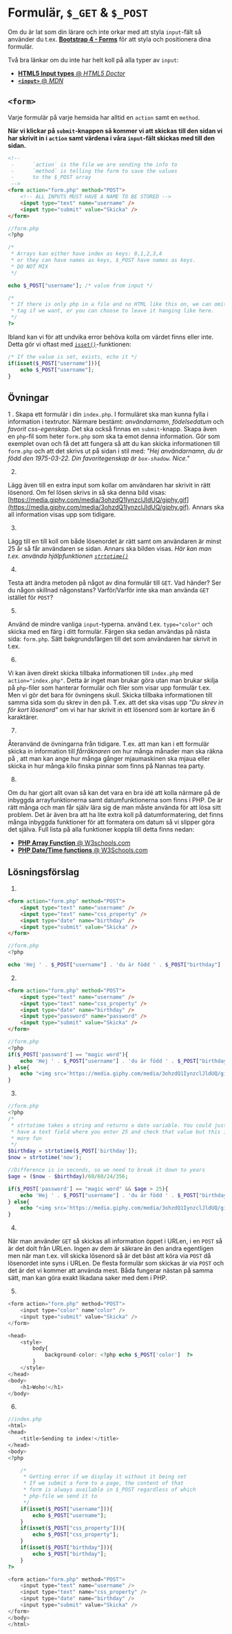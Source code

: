 # Formulär, `$_GET` & `$_POST`

Om du är lat som din lärare och inte orkar med att styla `input`-fält så använder du t.ex. [**Bootstrap 4 - Forms**](https://getbootstrap.com/docs/4.0/components/forms/) för att styla och positionera dina formulär.

Två bra länkar om du inte har helt koll på alla typer av `input`:
* [**HTML5 Input types** @ _HTML5 Doctor_](http://html5doctor.com/html5-forms-input-types/)
* [**`<input>`** @ _MDN_](https://developer.mozilla.org/en-US/docs/Web/HTML/Element/input)


## `<form>`
Varje formulär på varje hemsida har alltid en `action` samt en `method`. 

**När vi klickar på `submit`-knappen så kommer vi att skickas till den sidan vi har skrivit in i `action` samt värdena i våra `input`-fält skickas med till den sidan.**

```html
<!-- 
 -      `action` is the file we are sending the info to
 -      `method` is telling the form to save the values
 -      to the $_POST array
 -->
<form action="form.php" method="POST">
    <!-- ALL INPUTS MUST HAVE A NAME TO BE STORED -->
    <input type="text" name="username" />
    <input type="submit" value="Skicka" />
</form>
```


```php
//form.php
<?php

/* 
 * Arrays kan either have index as keys: 0,1,2,3,4
 * or they can have names as keys, $_POST have names as keys.
 * DO NOT MIX
 */

echo $_POST["username"]; /* value from input */

/* 
 * If there is only php in a file and no HTML like this on, we can omit the end 
 * tag if we want, or you can choose to leave it hanging like here.
 */
?>
```

Ibland kan vi för att undvika error behöva kolla om värdet finns eller inte. Detta gör vi oftast med [`isset()`](http://php.net/manual/en/function.isset.php)-funktionen:

```php
/* If the value is set, exists, echo it */
if(isset($_POST["username"])){
    echo $_POST["username"];
}
```

<summary></summary>

## Övningar

1 .
Skapa ett formulär i din `index.php`. I formuläret ska man kunna fylla i information i textrutor. Närmare bestämt: *användarnamn*, *födelsedatum* och *favorit css-egenskap*. Det ska också finnas en `submit`-knapp. Skapa även en `php`-fil som heter `form.php` som ska ta emot denna information. Gör som exemplet ovan och få det att fungera så att du kan skicka informationen till  `form.php` och att det skrivs ut på sidan i stil med: _"Hej användarnamn, du är född den 1975-03-22. Din favoritegenskap är `box-shadow`. Nice."_

2. 
Lägg även till en extra input som kollar om användaren har skrivit in rätt lösenord. Om fel lösen skrivs in så ska denna bild visas: [https://media.giphy.com/media/3ohzdQ1IynzclJldUQ/giphy.gif](https://media.giphy.com/media/3ohzdQ1IynzclJldUQ/giphy.gif). Annars ska all information visas upp som tidigare.

3.
Lägg till en till koll om både lösenordet är rätt samt om användaren är minst 25 år så får användaren se sidan. Annars ska bilden visas. _Här kan man t.ex. använda hjälpfunktionen [`strtotime()`](https://www.w3schools.com/php/php_date.asp)_

4.
Testa att ändra metoden på något av dina formulär till `GET`. Vad händer? Ser du någon skillnad någonstans? Varför/Varför inte ska man använda `GET` istället för `POST`?

5.
Använd de mindre vanliga `input`-typerna. använd t.ex. `type="color"` och skicka med en färg i ditt formulär. Färgen ska sedan användas på nästa sida: `form.php`. Sätt bakgrundsfärgen till det som användaren har skrivit in t.ex.

6.
Vi kan även direkt skicka tillbaka informationen till `index.php` med `action="index.php"`. Detta är inget man brukar göra utan man brukar skilja på `php`-filer som hanterar formulär och filer som visar upp formulär t.ex. Men vi gör det bara för övningens skull. Skicka tillbaka informationen till samma sida som du skrev in den på. T.ex. att det ska visas upp _"Du skrev in för kort lösenord"_ om vi har har skrivit in ett lösenord som är kortare än 6 karaktärer.

7.
Återanvänd de övningarna från tidigare. T.ex. att man kan i ett formulär skicka in information till _fårräknaren_ om hur många månader man ska räkna på , att man kan ange hur många gånger mjaumaskinen ska mjaua eller skicka in hur många kilo finska pinnar som finns på Nannas tea party.

8.
Om du har gjort allt ovan så kan det vara en bra idé att kolla närmare på de inbyggda arrayfunktionerna samt datumfunktionerna som finns i PHP. De är rätt många och man får själv lära sig de man måste använda för att lösa sitt problem. Det är även bra att ha lite extra koll på datumformatering, det finns många inbyggda funktioner för att formatera om datum så vi slipper göra det själva. Full lista på alla funktioner koppla till detta finns nedan:

* [**PHP Array Function** @ W3schools.com](https://www.w3schools.com/PhP/php_ref_array.asp)
* [**PHP Date/Time functions** @ W3Schools.com](https://www.w3schools.com/PhP/php_ref_date.asp)

<summary></summary>

## Lösningsförslag

1.
```html
<form action="form.php" method="POST">
    <input type="text" name="username" />
    <input type="text" name="css_property" />
    <input type="date" name="birthday" />
    <input type="submit" value="Skicka" />
</form>
```

```php
//form.php
<?php

echo 'Hej ' . $_POST["username"] . 'du är född ' . $_POST["birthday"] . 'Din favoritegenskap är' . $_POST['css_property'] . '. Nice.';

```

2.
```html
<form action="form.php" method="POST">
    <input type="text" name="username" />
    <input type="text" name="css_property" />
    <input type="date" name="birthday" />
    <input type="password" name="password" />
    <input type="submit" value="Skicka" />
</form>
```

```php
//form.php
<?php
if($_POST['password'] == "magic word"){
    echo 'Hej ' . $_POST["username"] . 'du är född ' . $_POST["birthday"] . 'Din favoritegenskap är' . $_POST['css_property'] . '. Nice.';
} else{
    echo "<img src='https://media.giphy.com/media/3ohzdQ1IynzclJldUQ/giphy.gif' alt='magic word' />";
}
```

3.
```php
//form.php
<?php
/* 
 * strtotime takes a string and returns a date variable. You could just
 * have a text field where you enter 25 and check that value but this is 
 * more fun
 */
$birthday = strtotime($_POST['birthday']);
$now = strtotime('now');

//Difference is in seconds, so we need to break it down to years
$age = ($now - $birthday)/60/60/24/356;

if($_POST['password'] == "magic word" && $age > 25){
    echo 'Hej ' . $_POST["username"] . 'du är född ' . $_POST["birthday"] . 'Din favoritegenskap är' . $_POST['css_property'] . '. Nice.';
} else{
    echo "<img src='https://media.giphy.com/media/3ohzdQ1IynzclJldUQ/giphy.gif' alt='magic word' />";
}
```


4.
När man använder `GET` så skickas all information öppet i URLen, i en `POST` så är det dolt från URLen. Ingen av dem är säkrare än den andra egentligen men när man t.ex. vill skicka lösenord så är det bäst att köra via `POST` då lösenordet inte syns i URLen. De flesta formulär som skickas är via `POST` och det är det vi kommer att använda mest. Båda fungerar nästan på samma sätt, man kan göra exakt likadana saker med dem i PHP.

<summary></summary>

5.
```php
<form action="form.php" method="POST">
    <input type="color" name"color" />
    <input type="submit" value="Skicka" />
</form>
```

```php
<head>
    <style>
        body{
            background-color: <?php echo $_POST['color']  ?>
        }
    </style>
</head>
<body>
    <h1>Woho!</h1>
</body>
```

6.
```php
//index.php
<html>
<head>
    <title>Sending to index!</title>
</head>
<body>
<?php

    /*
     * Getting error if we display it without it being set
     * If we submit a form to a page, the content of that
     * form is always available in $_POST regardless of which 
     * php-file we send it to
     */
    if(isset($_POST["username"])){
        echo $_POST["username"];
    }
    if(isset($_POST["css_property"])){
        echo $_POST["css_property"];
    }
    if(isset($_POST["birthday"])){
        echo $_POST["birthday"];
    }
?>

<form action="form.php" method="POST">
    <input type="text" name="username" />
    <input type="text" name="css_property" />
    <input type="date" name="birthday" />
    <input type="submit" value="Skicka" />
</form>
</body>
</html>
```

